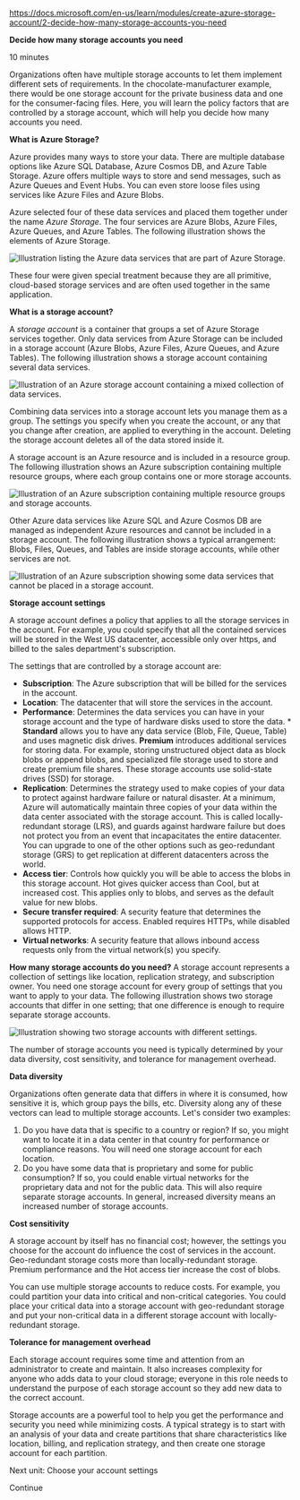 https://docs.microsoft.com/en-us/learn/modules/create-azure-storage-account/2-decide-how-many-storage-accounts-you-need


**Decide how many storage accounts you need**

10 minutes

Organizations often have multiple storage accounts to let them implement different sets of requirements. In the chocolate-manufacturer example, there would be one storage account for the private business data and one for the consumer-facing files. Here, you will learn the policy factors that are controlled by a storage account, which will help you decide how many accounts you need.


**What is Azure Storage?**

Azure provides many ways to store your data. There are multiple database options like Azure SQL Database, Azure Cosmos DB, and Azure Table Storage. Azure offers multiple ways to store and send messages, such as Azure Queues and Event Hubs. You can even store loose files using services like Azure Files and Azure Blobs.

Azure selected four of these data services and placed them together under the name <em>Azure Storage</em>. The four services are Azure Blobs, Azure Files, Azure Queues, and Azure Tables. The following illustration shows the elements of Azure Storage.

![Illustration listing the Azure data services that are part of Azure Storage.](https://docs.microsoft.com/en-us/learn/modules/create-azure-storage-account/media/2-azure-storage.png)

These four were given special treatment because they are all primitive, cloud-based storage services and are often used together in the same application.


**What is a storage account?**

A <em>storage account</em> is a container that groups a set of Azure Storage services together. Only data services from Azure Storage can be included in a storage account (Azure Blobs, Azure Files, Azure Queues, and Azure Tables). The following illustration shows a storage account containing several data services.


![Illustration of an Azure storage account containing a mixed collection of data services.](https://docs.microsoft.com/en-us/learn/modules/create-azure-storage-account/media/2-what-is-a-storage-account.png)

Combining data services into a storage account lets you manage them as a group. The settings you specify when you create the account, or any that you change after creation, are applied to everything in the account. Deleting the storage account deletes all of the data stored inside it.

A storage account is an Azure resource and is included in a resource group. The following illustration shows an Azure subscription containing multiple resource groups, where each group contains one or more storage accounts.

![Illustration of an Azure subscription containing multiple resource groups and storage accounts.](https://docs.microsoft.com/en-us/learn/modules/create-azure-storage-account/media/2-resource-groups-and-storage-accounts.png)

Other Azure data services like Azure SQL and Azure Cosmos DB are managed as independent Azure resources and cannot be included in a storage account. The following illustration shows a typical arrangement: Blobs, Files, Queues, and Tables are inside storage accounts, while other services are not.


![Illustration of an Azure subscription showing some data services that cannot be placed in a storage account.](https://docs.microsoft.com/en-us/learn/modules/create-azure-storage-account/media/2-typical-subscription-organization.png)


**Storage account settings**

A storage account defines a policy that applies to all the storage services in the account. For example, you could specify that all the contained services will be stored in the West US datacenter, accessible only over https, and billed to the sales department's subscription.

The settings that are controlled by a storage account are:
* **Subscription**: The Azure subscription that will be billed for the services in the account.
* **Location**: The datacenter that will store the services in the account.
* **Performance**: Determines the data services you can have in your storage account and the type of hardware disks used to store the data. * **Standard** allows you to have any data service (Blob, File, Queue, Table) and uses magnetic disk drives. **Premium** introduces additional services for storing data. For example, storing unstructured object data as block blobs or append blobs, and specialized file storage used to store and create premium file shares. These storage accounts use solid-state drives (SSD) for storage.
* **Replication**: Determines the strategy used to make copies of your data to protect against hardware failure or natural disaster. At a minimum, Azure will automatically maintain three copies of your data within the data center associated with the storage account. This is called locally-redundant storage (LRS), and guards against hardware failure but does not protect you from an event that incapacitates the entire datacenter. You can upgrade to one of the other options such as geo-redundant storage (GRS) to get replication at different datacenters across the world.
* **Access tier**: Controls how quickly you will be able to access the blobs in this storage account. Hot gives quicker access than Cool, but at increased cost. This applies only to blobs, and serves as the default value for new blobs.
* **Secure transfer required**: A security feature that determines the supported protocols for access. Enabled requires HTTPs, while disabled allows HTTP.
* **Virtual networks**: A security feature that allows inbound access requests only from the virtual network(s) you specify.


**How many storage accounts do you need?**
A storage account represents a collection of settings like location, replication strategy, and subscription owner. You need one storage account for every group of settings that you want to apply to your data. The following illustration shows two storage accounts that differ in one setting; that one difference is enough to require separate storage accounts.

![Illustration showing two storage accounts with different settings.](https://docs.microsoft.com/en-us/learn/modules/create-azure-storage-account/media/2-multiple-storage-accounts.png)

The number of storage accounts you need is typically determined by your data diversity, cost sensitivity, and tolerance for management overhead.


**Data diversity**

Organizations often generate data that differs in where it is consumed, how sensitive it is, which group pays the bills, etc. Diversity along any of these vectors can lead to multiple storage accounts. Let's consider two examples:
1. Do you have data that is specific to a country or region? If so, you might want to locate it in a data center in that country for performance or compliance reasons. You will need one storage account for each location.
2. Do you have some data that is proprietary and some for public consumption? If so, you could enable virtual networks for the proprietary data and not for the public data. This will also require separate storage accounts.
In general, increased diversity means an increased number of storage accounts.


**Cost sensitivity**

A storage account by itself has no financial cost; however, the settings you choose for the account do influence the cost of services in the account. Geo-redundant storage costs more than locally-redundant storage. Premium performance and the Hot access tier increase the cost of blobs.

You can use multiple storage accounts to reduce costs. For example, you could partition your data into critical and non-critical categories. You could place your critical data into a storage account with geo-redundant storage and put your non-critical data in a different storage account with locally-redundant storage.


**Tolerance for management overhead**

Each storage account requires some time and attention from an administrator to create and maintain. It also increases complexity for anyone who adds data to your cloud storage; everyone in this role needs to understand the purpose of each storage account so they add new data to the correct account.

Storage accounts are a powerful tool to help you get the performance and security you need while minimizing costs. A typical strategy is to start with an analysis of your data and create partitions that share characteristics like location, billing, and replication strategy, and then create one storage account for each partition.


Next unit: Choose your account settings

Continue
